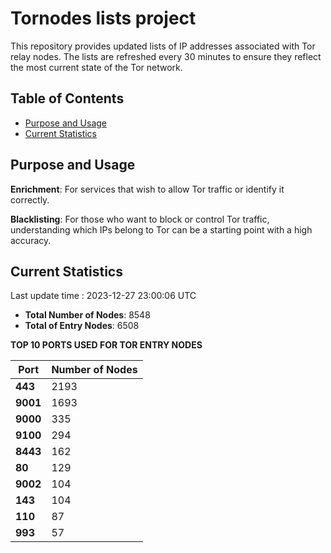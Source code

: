 # Tornodes lists project

This repository provides updated lists of IP addresses associated with Tor relay nodes. The lists are refreshed every 30 minutes to ensure they reflect the most current state of the Tor network.

## Table of Contents

- [Purpose and Usage](#purpose-and-usage)
- [Current Statistics](#current-statistics)


## Purpose and Usage

**Enrichment**: For services that wish to allow Tor traffic or identify it correctly.

**Blacklisting**: For those who want to block or control Tor traffic, understanding which IPs belong to Tor can be a starting point with a high accuracy.

## Current Statistics

Last update time : 2023-12-27 23:00:06 UTC

- **Total Number of Nodes**: 8548
- **Total of Entry Nodes**: 6508

**TOP 10 PORTS USED FOR TOR ENTRY NODES**

| **Port** | **Number of Nodes** |
|------|-----------------|
| **443**   | 2193  |
| **9001**   | 1693  |
| **9000**   | 335  |
| **9100**   | 294  |
| **8443**   | 162  |
| **80**   | 129  |
| **9002**   | 104  |
| **143**   | 104  |
| **110**   | 87  |
| **993**   | 57  |

